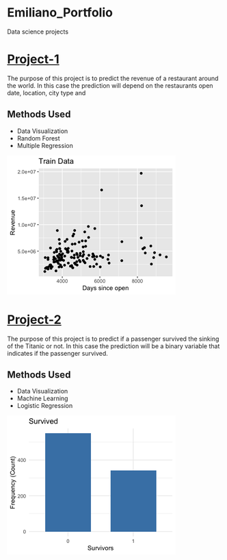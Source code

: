 # Emiliano_Portfolio
Data science projects

# [Project-1](https://github.com/emipizana/Project-1)
The purpose of this project is to predict the revenue of a restaurant around the world. In this case the prediction will depend on the restaurants open date, location, city type and 

## Methods Used
* Data Visualization
* Random Forest
* Multiple Regression

![Rplot1](https://github.com/emipizana/Emiliano_Portfolio/blob/main/images/Rplot02.png)

# [Project-2](https://github.com/emipizana/Project-2)
The purpose of this project is to predict if a passenger survived the sinking of the Titanic or not. In this case the prediction will be a binary variable that indicates if the passenger survived. 

## Methods Used
* Data Visualization
* Machine Learning
* Logistic Regression

![Rplot2](https://github.com/emipizana/Emiliano_Portfolio/blob/main/images/Rplot05.png)
